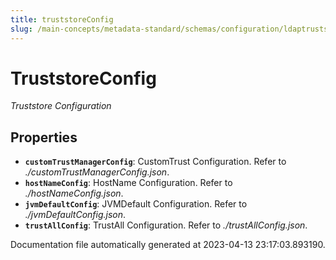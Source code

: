 ```yaml
---
title: truststoreConfig
slug: /main-concepts/metadata-standard/schemas/configuration/ldaptruststoreconfig/truststoreconfig
---
```


# TruststoreConfig

*Truststore Configuration*

## Properties

- **`customTrustManagerConfig`**: CustomTrust Configuration. Refer to *./customTrustManagerConfig.json*.
- **`hostNameConfig`**: HostName Configuration. Refer to *./hostNameConfig.json*.
- **`jvmDefaultConfig`**: JVMDefault Configuration. Refer to *./jvmDefaultConfig.json*.
- **`trustAllConfig`**: TrustAll Configuration. Refer to *./trustAllConfig.json*.


Documentation file automatically generated at 2023-04-13 23:17:03.893190.
